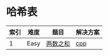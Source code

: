 # 哈希表

|索引|难度|题目|解决方案|
|----|----|----|--------|
|1|Easy|[两数之和](https://leetcode-cn.com/problems/two-sum/)|[cpp](../problem/1_twoSum.md)|
